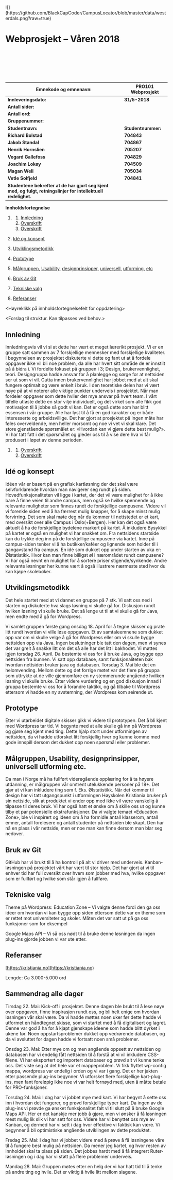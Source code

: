 <br>
![](https://github.com/BlackCapCoder/CampusLocator/blob/master/data/westerdals.png?raw=true)

# **Webprosjekt – Våren 2018**

<br>

<br>

<br>

<br>

<br>

| **Emnekode og emnenavn:** | **PRO101 Webprosjekt** |
| --- | --- |
| **Innleveringsdato:** | **31/5-2018** |
| **Antall sider:** |   |
| **Antall ord:** |   |
| **Gruppenummer:** |   |
| **Studentnavn:** | **Studentnummer:** |
| **Richard Bolstad** | **704843** |
| **Jakob Standal** | **704867** |
| **Henrik Hornslien** | **705207** |
| **Vegard Gallefoss** | **704829** |
| **Joachim Lokøy** | **704509** |
| **Magan Weli** | **705034** |
| **Vetle Solfjeld** | **704841** |
| **Studentene bekrefter at de har gjort seg kjent med, og fulgt,**  **retningslinjer for intellektuell redelighet.** |





**Innholdsfortegnelse**

1. 1. [Innledning](#Innledning)
   2. [Overskrift]()
   3. [Overskrift]()

2. [Idé og konsept](#Idé_og_konsept)

3. [Utviklingsmetodikk](#Utviklingsmetodikk)
4. [Prototype](#Prototype)
5. [Målgruppen](#Målgruppen),
   [Usability](#Usability),
   [designprinsipper](#designprinsipper),
   [universell](#universell),
   [utforming](#utforming),
   [etc](#etc)

6. [Bruk av Git](#Bruk_av_Git)
7. [Tekniske valg](#Tekniske_valg)
8. [Referanser](#Referanser)

&lt;Høyreklikk på innholdsfortegnelsefelt for oppdatering&gt;

&lt;Forslag til struktur. Kan tilpasses ved behov.&gt;



## Innledning

Innledningsvis vil vi si at dette har vært et meget lærerikt prosjekt. Vi er en gruppe satt sammen av 7 forskjellige mennesker med forskjellige kvaliteter. I begynnelsen av prosjektet diskuterte vi dette og fant ut at å fordele oppgaver ikke vil bli noe problem, da alle har hvert sitt område de er innstilt på å bidra i. Vi fordelte fokuset på gruppen i 3; Design, brukervennlighet, teori. Designgruppa hadde ansvar for å planlegge og sørge for at nettsiden ser ut som vi vil. Gutta innen brukervennlighet har jobbet med at alt skal fungere optimalt og være enkelt i bruk. I den teoretiske delen har vi vært nøye på at vi noterer alle viktige punkter underveis i prosjektet. Når man fordeler oppgaver som dette hviler det mye ansvar på hvert team. I vårt tilfelle utløste dette en stor vilje individuelt, og det virket som alle fikk god motivasjon til å jobbe så godt vi kan. Det er også dette som har blitt essensen i vår gruppe. Alle har lyst til å få en god karakter og er både interesserte og arbeidsvillige. Det har gjort at prosjektet på ingen måte har føles overveldende, men heller morsomt og noe vi vet vi skal klare. Det store gjenstående spørsmålet er: «Hvordan kan vi gjøre dette best mulig?». Vi har tatt fatt i det spørsmålet og gleder oss til å vise dere hva vi får produsert i løpet av denne perioden.

1. 1. [Overskrift](#overskrift)
   1. [Overskrift](#overskrift)


## Idé og konsept

Idéen vår er basert på en grafisk kartløsning der det skal være selvforklarende hvordan man navigerer seg rundt på siden. Hovedfunksjonaliteten vil ligge i kartet, der det vil være mulighet for å ikke bare å finne veien til andre campus, men også se hvilke spennende og relevante muligheter som finnes rundt de forskjellige campusene. Videre vil vi forenkle siden ved å ha færrest mulig knapper, for å skape minst mulig forvirring. Det som skal møte deg når du kommer til nettstedet er et kart, med oversikt over alle Campus i Oslo(+Bergen). Her kan det også være aktuelt å ha de forskjellige bydelene markert på kartet. Å inkludere Bysykkel på kartet er også en mulighet vi har snakket om. Fra nettsidens startside kan du trykke deg inn på de forskjellige campusene via kartet. Inne på campus-siden tenker vi å ha butikker/kaféer og lignende som holder til i gangavstand fra campus. En idé som dukket opp under starten av uka er: Ølstatistikk. Hvor kan man finne billigst øl i nærområdet rundt campusene? Vi har også nevnt en mulighet for å sortere priser stigende/synkende. Andre relevante løsninger her kunne vært å også illustrere nærmeste sted hvor du kan kjøpe skolebøker.

## Utviklingsmetodikk

Det hele startet med at vi dannet en gruppe på 7 stk. Vi satt oss ned i starten og diskuterte hva slags løsning vi skulle gå for. Diskusjon rundt hvilken løsning vi skulle bruke. Det så lenge ut til at vi skulle gå for Java, men endte med å gå for Wordpress.

Vi samlet gruppen første gang onsdag 18. April for å tegne skisser og prate litt rundt hvordan vi ville løse oppgaven. Et av samtaleemnene som dukket opp var om vi skulle velge å gå for Wordpress eller om vi skulle bygge nettsiden opp via Java. Ingen beslutninger ble tatt den dagen, men vi synes det var greit å snakke litt om det så alle har det litt i bakhodet. Vi møttes igjen torsdag 26. April. Da bestemte vi oss for å bruke Java, og bygge opp nettsiden fra bunnen. Vi satt opp database, samt funksjonaliteten bak hvordan nettsiden bruker java og databasen. Torsdag 3. Mai ble det en helomvending. Mellom dette og det forrige møtet var det flere på gruppa som uttrykte at de ville gjennomføre en ny stemmerunde angående hvilken løsning vi skulle bruke. Etter videre vurdering og en god diskusjon innad i gruppa bestemte vi oss for å forandre taktikk, og gå tilbake til Wordpress ettersom vi hadde en ny avstemning, der Wordpress kom seirende ut.

## Prototype

Etter vi utarbeidet digitale skisser gikk vi videre til prototypen. Det å bli kjent med Wordpress tar tid. Vi begynte med at alle skulle gå inn på Wordpress og gjøre seg kjent med ting. Dette hjalp stort under utformingen av nettsiden, da vi hadde utforsket litt forskjellig hver og kunne komme med gode innspill dersom det dukket opp noen spørsmål eller problemer.

## Målgruppen, Usability, designprinsipper, universell utforming etc.

Da man i Norge må ha fullført videregående opplæring for å ta høyere utdanning, er målgruppen vår omtrent utelukkende personer på 18+. Det gjør at vi kan inkludere ting som f. Eks. Ølstatistikk. Når det kommer til design har vi tatt utgangspunkt i utformingen Høyskolen Kristiania bruker på sin nettside, slik at produktet vi ender opp med ikke vil være vanskelig å tilpasse til deres bruk. Vi har også hatt et ønske om å skille oss ut og kunne tilby et par potensielle ekstrafunksjoner. Da vi valgte temaet «Education Zone», ble vi inspirert og ideen om å ha formidle antall klasserom, antall emner, antall forelesere og antall studenter på nettsiden ble skapt. Den har nå en plass i vår nettside, men er noe man kan finne dersom man blar seg nedover.

## Bruk av Git

GitHub har vi brukt til å ha kontroll på alt vi driver med underveis. Kanban-løsningen på prosjektet vårt har vært til stor hjelp. Det har gjort at vi til enhver tid har full oversikt over hvem som jobber med hva, hvilke oppgaver som er fullført og hvilke som står igjen å fullføre.



## Tekniske valg

Theme på Wordpress: Education Zone – Vi valgte denne fordi den ga oss ideer om hvordan vi kan bygge opp siden ettersom dette var en theme som er rettet mot universiteter og skoler. Måten det var satt ut på ga oss funksjoner som for eksempel

Google Maps API – Vi så oss nødt til å bruke denne løsningen da ingen plug-ins gjorde jobben vi var ute etter.

## Referanser

[https://kristiania.no](https://kristiania.no)

Lengde: Ca 3.000-5.000 ord



## Sammendrag alle dager

Tirsdag 22. Mai: Kick-off i prosjektet. Denne dagen ble brukt til å lese nøye over oppgaven, finne inspirasjon rundt oss, og bli helt enige om hvordan løsningen vår skal være. Da vi hadde møttes noen uker før dette hadde vi utformet en håndtegnet skisse, som vi startet med å få digitalisert og lagret. Denne var god å ha for å kjapt gjenskape ideene som hadde blitt dyrket i ukene før. Noen oppstartsproblemer dukket opp vedrørende databasen, og da vi avsluttet for dagen hadde vi fortsatt noen små problemer.

Onsdag 23. Mai: Etter mye om og men angående oppsett av nettsiden og databasen har vi endelig fått nettsiden til å forstå at vi vil inkludere CSS-filene. Vi har eksportert og importert databaser og prøvd alt vi kunne tenke oss. Det viste seg at det hele var et mappeproblem. Vi fikk flyttet wp-config mappa, wordpress var endelig i orden og vi var i gang. Det er her jakten etter passende plug-ins begynner. Vi utforsket flere forskjellige kart-plug-ins, men fant foreløpig ikke noe vi var helt fornøyd med, uten å måtte betale for PRO-funksjoner.

Torsdag 24. Mai: I dag har vi jobbet mye med kart. Vi har begynt å sette oss inn i hvordan det fungerer, og prøvd forskjellige typer kart. Da ingen av de plug-ins vi prøvde ga ønsket funksjonalitet falt vi til slutt på å bruke Google Maps API. Her er det kanskje mer jobb å gjøre, men vi ønsker å få løsningen mest mulig lik slik vi har sett for oss. Videre har vi benyttet oss mye av Kanban, og dermed har vi sett i dag hvor effektive vi faktisk kan være. Vi begynner å bli optimistiske angående utviklingen av dette produktet.

Fredag 25. Mai: I dag har vi jobbet videre med å prøve å få løsningene våre til å fungere best mulig på nettsiden. Da mener jeg kartet, og hvor resten av innholdet skal ta plass på siden. Det jobbes hardt med å få integrert Ruter-løsningen og i dag har vi støtt på flere problemer underveis.

Mandag 28. Mai: Gruppen møtes etter en helg der vi har hatt tid til å tenke på andre ting og hvile. Det er viktig å hvile litt mellom slagene.
